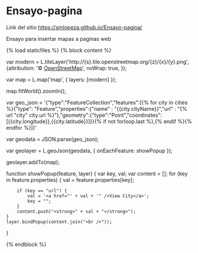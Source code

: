 # Ensayo-pagina

Link del sitio 
https://smlopeza.github.io/Ensayo-pagina/

Ensayo para insertar mapas a paginas web



{% load staticfiles %}
{% block content %}
<div class="spacer2"></div>
<div class="container_special">
<div class="jumbotron specialjum">
<script src="http://code.jquery.com/jquery-1.11.0.min.js"></script>
<link href="http://cdn.leafletjs.com/leaflet-0.7.3/leaflet.css" media="screen, print" rel="stylesheet">
<script src="http://cdn.leafletjs.com/leaflet-0.7.3/leaflet.js"></script>
<body>
<!--This is the open street map that's being used from Leaflet-->
var modern = L.tileLayer('http://{s}.tile.openstreetmap.org/{z}/{x}/{y}.png', {attribution: '&copy; <a href="http://www.openstreetmap.org/copyright">OpenStreetMap</a>',
    noWrap: true,
});

<!--Create the map with the tilesets-->
var map = L.map('map', {
    layers: [modern]
});

<!--This fits the map to the world view. Otherwise you might see continents repeating multiple times-->
map.fitWorld().zoomIn();

<!--This is calling the points for the city and the data for each-->
var geo_json = 
    '{"type":"FeatureCollection","features":[{% for city in cities %}{"type": "Feature","properties":{"name" : "{{city.cityName}}","url" : "{% url "city" city.url %}"},"geometry":{"type":"Point","coordinates":[{{city.longitude}},{{city.latitude}}]}}{% if not forloop.last %},{% endif %}{% endfor %}]}'


var geodata = JSON.parse(geo_json);


var geolayer = L.geoJson(geodata, {
    onEachFeature: showPopup
});

<!--Add the points to the map-->
geolayer.addTo(map);

<!--This allows you to click the point-->
function showPopup(feature, layer) {
    var key, val;
    var content = [];
    for (key in feature.properties) {
        val = feature.properties[key];
    
        if (key == "url") {
            val = '<a href="' + val + '" />View City</a>';
            key = "";
        }
        content.push("<strong>" + val + "</strong>");
    }
    layer.bindPopup(content.join("<br />"));
}
</script>
</div>
</div>
{% endblock %}
